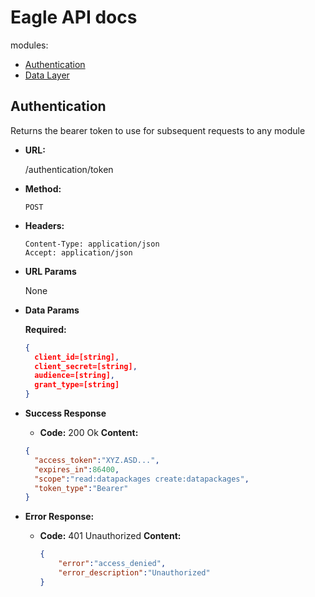 # Eagle API docs
modules:

* [Authentication](#authentication)
* [Data Layer](docs/data-layer/api.md)

## Authentication
Returns the bearer token to use for subsequent requests to any module

* **URL:**

  /authentication/token

* **Method:**

  `POST`

* **Headers:**

  ```
  Content-Type: application/json
  Accept: application/json
  ```

* **URL Params**

  None

* **Data Params**

  **Required:**

  ```json
  {
    client_id=[string],
    client_secret=[string],
    audience=[string],
    grant_type=[string]
  }
  ```

* **Success Response**

  * **Code:** 200 Ok
  	 **Content:**

  ```json
  {
    "access_token":"XYZ.ASD...",
    "expires_in":86400,
    "scope":"read:datapackages create:datapackages",
    "token_type":"Bearer"
  }
  ```

* **Error Response:**

  * **Code:** 401 Unauthorized
    **Content:**

    ```json
    {
    	"error":"access_denied",
    	"error_description":"Unauthorized"
    }
    ```
